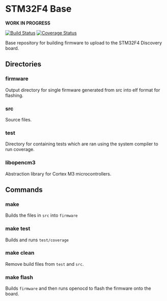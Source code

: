 # STM32F4 Base

**WORK IN PROGRESS**

[![Build Status](https://travis-ci.org/DaMouse404/stm32f4-base.svg?branch=master)](https://travis-ci.org/DaMouse404/stm32f4-base)
[![Coverage Status](https://coveralls.io/repos/DaMouse404/stm32f4-base/badge.svg?branch=master)](https://coveralls.io/r/DaMouse404/stm32f4-base?branch=master)

Base repository for building firmware to upload to the STM32F4 Discovery board.

## Directories

### firmware
Output directory for single firmware generated from src into elf format for flashing.

### src
Source files.

### test
Directory for containing tests which are ran using the system compiler to run coverage.

### libopencm3
Abstraction library for Cortex M3 microcontrollers.

## Commands

### make
Builds the files in `src` into `firmware`

### make test
Builds and runs `test/coverage`

### make clean
Remove build files from `test` and `src`.

### make flash
Builds `firmware` and then runs openocd to flash the firmware onto the board.
